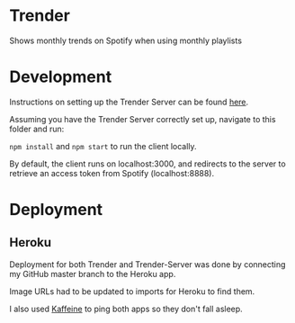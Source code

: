 # Trender
Shows monthly trends on Spotify when using monthly playlists

# Development
Instructions on setting up the Trender Server can be found [here](https://github.com/va-rau-jo/Trender-Server).

Assuming you have the Trender Server correctly set up, navigate to this folder and run:

`npm install` and `npm start` to run the client locally.

By default, the client runs on localhost:3000, and redirects to the server to retrieve an access token from Spotify (localhost:8888).

# Deployment

## Heroku

Deployment for both Trender and Trender-Server was done by connecting my GitHub master branch to the Heroku app.

Image URLs had to be updated to imports for Heroku to find them.

I also used [Kaffeine](http://kaffeine.herokuapp.com/) to ping both apps so they don't fall asleep.
